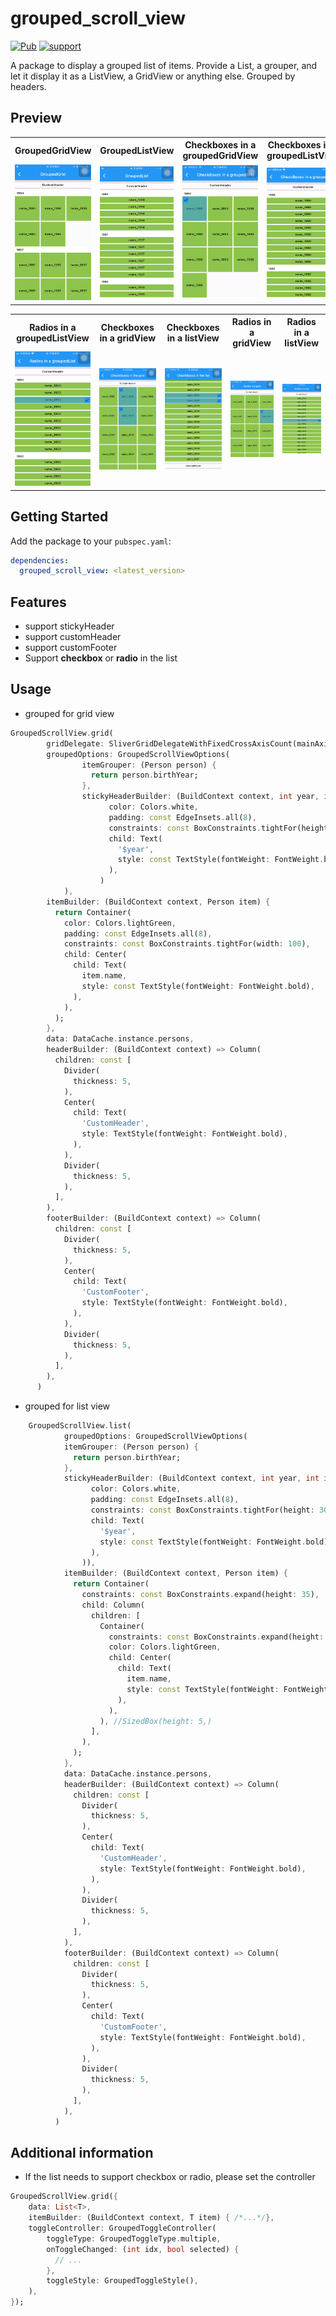 # grouped_scroll_view
[![Pub](https://img.shields.io/pub/v/grouped_scroll_view.svg?style=flat-square)](https://pub.dev/packages/grouped_scroll_view)
[![support](https://img.shields.io/badge/platform-android%20|%20ios%20|%20web%20|%20macos%20|%20windows%20|%20linux%20-blue.svg)](https://pub.dev/packages/grouped_scroll_view)

A package to display a grouped list of items. Provide a List, a grouper, and let it display it as a ListView, a GridView or anything else. Grouped by headers.
## Preview

<table>
    <tr>
        <th>GroupedGridView</th>
        <th>GroupedListView</th>
        <th>Checkboxes in a groupedGridView</th>
        <th>Checkboxes in a groupedListView</th>
        <th>Radios in a groupedGridView</th>
    </tr>
    <tr>
        <td><img width="200px" src="https://github.com/GLeeWei/static_resources/raw/main/grouped_scroll_view/grouped_grid.gif" alt=""/></td>
        <td><img width="200px" src="https://github.com/GLeeWei/static_resources/raw/main/grouped_scroll_view/grouped_list.gif" alt=""/></td>
        <td><img width="200px" src="https://github.com/GLeeWei/static_resources/raw/main/grouped_scroll_view/grouped_grid_checkBox.gif" alt=""/></td>
        <td><img width="200px" src="https://github.com/GLeeWei/static_resources/raw/main/grouped_scroll_view/grouped_list_checkBox.gif" alt=""/></td>
        <td><img width="200px" src="https://github.com/GLeeWei/static_resources/raw/main/grouped_scroll_view/grouped_grid_radio.gif" alt=""/></td>
    </tr>
</table>

<table>
    <tr>
        <th>Radios in a groupedListView</th>
        <th>Checkboxes in a gridView</th>
        <th>Checkboxes in a listView</th>
        <th>Radios in a gridView</th>
        <th>Radios in a listView</th>
    </tr>
    <tr>
        <td><img width="200px" src="https://github.com/GLeeWei/static_resources/raw/main/grouped_scroll_view/grouped_list_radio.gif" alt=""/></td>
        <td><img width="200px" src="https://github.com/GLeeWei/static_resources/raw/main/grouped_scroll_view/grid_checkBox.gif" alt=""/></td>
        <td><img width="200px" src="https://github.com/GLeeWei/static_resources/raw/main/grouped_scroll_view/list_checkBox.gif" alt=""/></td>
        <td><img width="200px" src="https://github.com/GLeeWei/static_resources/raw/main/grouped_scroll_view/grid_radio.gif" alt=""/></td>
        <td><img width="200px" src="https://github.com/GLeeWei/static_resources/raw/main/grouped_scroll_view/list_radio.gif" alt=""/></td>
    </tr>
</table>


## Getting Started

Add the package to your `pubspec.yaml`:

```yaml
dependencies:
  grouped_scroll_view: <latest_version>
```

## Features
* support stickyHeader
* support customHeader
* support customFooter
* Support **checkbox** or **radio** in the list

## Usage
* grouped for grid view
``` dart
GroupedScrollView.grid(
        gridDelegate: SliverGridDelegateWithFixedCrossAxisCount(mainAxisSpacing: 5, crossAxisSpacing: 5, crossAxisCount: widget.crossAxisCount),
        groupedOptions: GroupedScrollViewOptions(
                itemGrouper: (Person person) {
                  return person.birthYear;
                },
                stickyHeaderBuilder: (BuildContext context, int year, int idx) => Container(
                      color: Colors.white,
                      padding: const EdgeInsets.all(8),
                      constraints: const BoxConstraints.tightFor(height: 30),
                      child: Text(
                        '$year',
                        style: const TextStyle(fontWeight: FontWeight.bold),
                      ),
                    )
            ),
        itemBuilder: (BuildContext context, Person item) {
          return Container(
            color: Colors.lightGreen,
            padding: const EdgeInsets.all(8),
            constraints: const BoxConstraints.tightFor(width: 100),
            child: Center(
              child: Text(
                item.name,
                style: const TextStyle(fontWeight: FontWeight.bold),
              ),
            ),
          );
        },
        data: DataCache.instance.persons,
        headerBuilder: (BuildContext context) => Column(
          children: const [
            Divider(
              thickness: 5,
            ),
            Center(
              child: Text(
                'CustomHeader',
                style: TextStyle(fontWeight: FontWeight.bold),
              ),
            ),
            Divider(
              thickness: 5,
            ),
          ],
        ),
        footerBuilder: (BuildContext context) => Column(
          children: const [
            Divider(
              thickness: 5,
            ),
            Center(
              child: Text(
                'CustomFooter',
                style: TextStyle(fontWeight: FontWeight.bold),
              ),
            ),
            Divider(
              thickness: 5,
            ),
          ],
        ),
      )
```

* grouped for list view
``` dart
    GroupedScrollView.list(
            groupedOptions: GroupedScrollViewOptions(
            itemGrouper: (Person person) {
              return person.birthYear;
            },
            stickyHeaderBuilder: (BuildContext context, int year, int idx) => Container(
                  color: Colors.white,
                  padding: const EdgeInsets.all(8),
                  constraints: const BoxConstraints.tightFor(height: 30),
                  child: Text(
                    '$year',
                    style: const TextStyle(fontWeight: FontWeight.bold),
                  ),
                )),
            itemBuilder: (BuildContext context, Person item) {
              return Container(
                constraints: const BoxConstraints.expand(height: 35),
                child: Column(
                  children: [
                    Container(
                      constraints: const BoxConstraints.expand(height: 30),
                      color: Colors.lightGreen,
                      child: Center(
                        child: Text(
                          item.name,
                          style: const TextStyle(fontWeight: FontWeight.bold),
                        ),
                      ),
                    ), //SizedBox(height: 5,)
                  ],
                ),
              );
            },
            data: DataCache.instance.persons,
            headerBuilder: (BuildContext context) => Column(
              children: const [
                Divider(
                  thickness: 5,
                ),
                Center(
                  child: Text(
                    'CustomHeader',
                    style: TextStyle(fontWeight: FontWeight.bold),
                  ),
                ),
                Divider(
                  thickness: 5,
                ),
              ],
            ),
            footerBuilder: (BuildContext context) => Column(
              children: const [
                Divider(
                  thickness: 5,
                ),
                Center(
                  child: Text(
                    'CustomFooter',
                    style: TextStyle(fontWeight: FontWeight.bold),
                  ),
                ),
                Divider(
                  thickness: 5,
                ),
              ],
            ),
          )
```
## Additional information
* If the list needs to support checkbox or radio, please set the controller
``` dart
GroupedScrollView.grid({
    data: List<T>,
    itemBuilder: (BuildContext context, T item) { /*...*/},
    toggleController: GroupedToggleController(
        toggleType: GroupedToggleType.multiple,
        onToggleChanged: (int idx, bool selected) {
          // ...
        },
        toggleStyle: GroupedToggleStyle(),
    ),
});
```
